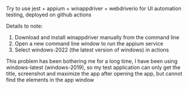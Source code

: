 

Try to use jest + appium + winappdriver + webdriverio for UI automation testing, deployed on github actions

Details to note:
1. Download and install winappdriver manually from the command line
2. Open a new command line window to run the appium service
3. Select windows-2022 (the latest version of windows) in actions

This problem has been bothering me for a long time, I have been using windows-latest (windows-2019), so my test application can only get the title, screenshot and maximize the app after opening the app, but cannot find the elements in the app window
